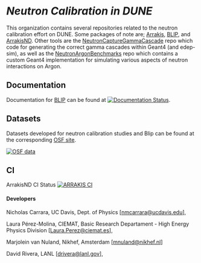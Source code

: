 # *Neutron Calibration in DUNE*

This organization contains several repositories related to the neutron calibration effort on DUNE.  Some packages of note are; [Arrakis](https://github.com/Neutron-Calibration-in-DUNE/Arrakis), [BLIP](https://github.com/Neutron-Calibration-in-DUNE/Blip), and [ArrakisND](https://github.com/Neutron-Calibration-in-DUNE/ArrakisND).  Other tools are the [NeutronCaptureGammaCascade](https://github.com/Neutron-Calibration-in-DUNE/NeutronCaptureGammaCascade) repo which code for generating the correct gamma cascades within Geant4 (and edep-sim), as well as the [NeutronArgonBenchmarks](https://github.com/Neutron-Calibration-in-DUNE/NeutronArgonBenchmarks) repo which contains a custom Geant4 implementation for simulating various aspects of neutron interactions on Argon.

## Documentation
Documentation for [BLIP](https://github.com/Neutron-Calibration-in-DUNE/Blip) can be found at [![Documentation Status](https://readthedocs.org/projects/blip-dune/badge/?version=latest)](https://blip-dune.readthedocs.io/en/latest/?badge=latest).

## Datasets
Datasets developed for neutron calibration studies and Blip can be found at the corresponding [OSF site](https://osf.io/38zck/?view_only=65f6fec31faa4354951b41b48d50ad35).

[![OSF data](https://img.shields.io/badge/OSF-DOI%2010.17605%2FOSF.IO%38ZCK-orange)](https://osf.io/38zck/?view_only=65f6fec31faa4354951b41b48d50ad35)

## CI
ArrakisND CI Status [![ARRAKIS CI](https://github.com/BlipDev/ArrakisCI/actions/workflows/arrakis-ci.yml/badge.svg)](https://github.com/BlipDev/ArrakisCI/actions/workflows/arrakis-ci.yml)

#### Developers
Nicholas Carrara, UC Davis, Dept. of Physics [nmcarrara@ucdavis.edu],

Laura Pérez-Molina, CIEMAT, Basic Research Departament - High Energy Physics Division [Laura.Perez@ciemat.es],

Marjolein van Nuland, Nikhef, Amsterdam [mnuland@nikhef.nl]

David Rivera, LANL [drivera@lanl.gov],

<!--

**Here are some ideas to get you started:**

🙋‍♀️ A short introduction - what is your organization all about?
🌈 Contribution guidelines - how can the community get involved?
👩‍💻 Useful resources - where can the community find your docs? Is there anything else the community should know?
🍿 Fun facts - what does your team eat for breakfast?
🧙 Remember, you can do mighty things with the power of [Markdown](https://docs.github.com/github/writing-on-github/getting-started-with-writing-and-formatting-on-github/basic-writing-and-formatting-syntax)
-->
